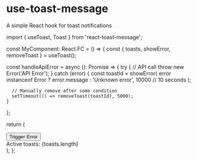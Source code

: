 # use-toast-message
A simple React hook for toast notifications

import { useToast, Toast } from 'react-toast-message';

const MyComponent: React.FC = () => {
  const { toasts, showError, removeToast } = useToast();

  const handleApiError = async (): Promise<void> => {
    try {
      //  API call
      throw new Error('API Error');
    } catch (error) {
      const toastId = showError(
        error instanceof Error ? error.message : 'Unknown error',
        10000 // 10 seconds
      );
      
      // Manually remove after some condition
      setTimeout(() => removeToast(toastId), 5000);
    }
  };

  return (
    <div>
      <button onClick={handleApiError}>Trigger Error</button>
      <div>Active toasts: {toasts.length}</div>
    </div>
  );
};
